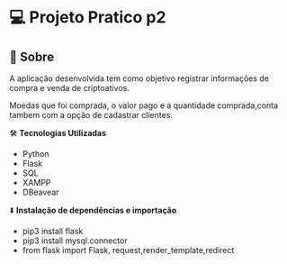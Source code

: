 # :computer: Projeto Pratico p2


## :rocket: Sobre
 A aplicação desenvolvida tem como objetivo registrar informações de compra e venda de criptoativos.

 Moedas que foi comprada, o valor pago e a quantidade comprada,conta tambem com a opção de cadastrar clientes.

:hammer_and_wrench: **Tecnologias Utilizadas**
* Python
* Flask
* SQL
* XAMPP
* DBeavear

:arrow_down: **Instalação de dependências e importação**
* pip3 install flask
* pip3 install mysql.connector
* from flask import Flask, request,render_template,redirect






 